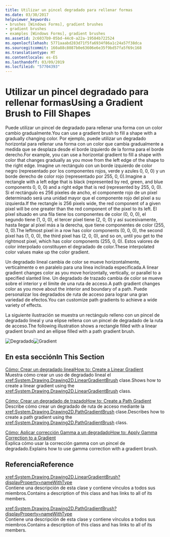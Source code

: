 ```yaml
---
title: Utilizar un pincel degradado para rellenar formas
ms.date: 03/30/2017
helpviewer_keywords:
- brushes [Windows Forms], gradient brushes
- gradient brushes
- examples [Windows Forms], gradient brushes
ms.assetid: 2c6037b9-05bd-44c0-a22a-19584b722524
ms.openlocfilehash: 5771aaabd283d71f5fa6934f86a1c24a57f38dca
ms.sourcegitcommit: 160a88c8087b0e63606e6e35f9bd57fa5f69c168
ms.translationtype: MT
ms.contentlocale: es-ES
ms.lasthandoff: 03/09/2019
ms.locfileid: "57704393"
---
```

# <a name="using-a-gradient-brush-to-fill-shapes"></a><span data-ttu-id="6db4f-102">Utilizar un pincel degradado para rellenar formas</span><span class="sxs-lookup"><span data-stu-id="6db4f-102">Using a Gradient Brush to Fill Shapes</span></span>
<span data-ttu-id="6db4f-103">Puede utilizar un pincel de degradado para rellenar una forma con un color cambio gradualmente.</span><span class="sxs-lookup"><span data-stu-id="6db4f-103">You can use a gradient brush to fill a shape with a gradually changing color.</span></span> <span data-ttu-id="6db4f-104">Por ejemplo, puede utilizar un degradado horizontal para rellenar una forma con un color que cambia gradualmente a medida que se desplaza desde el borde izquierdo de la forma para el borde derecho.</span><span class="sxs-lookup"><span data-stu-id="6db4f-104">For example, you can use a horizontal gradient to fill a shape with color that changes gradually as you move from the left edge of the shape to the right edge.</span></span> <span data-ttu-id="6db4f-105">Imagine un rectángulo con un borde izquierdo de color negro (representado por los componentes rojos, verde y azules 0, 0, 0) y un borde derecho de color rojo (representado por 255, 0, 0).</span><span class="sxs-lookup"><span data-stu-id="6db4f-105">Imagine a rectangle with a left edge that is black (represented by red, green, and blue components 0, 0, 0) and a right edge that is red (represented by 255, 0, 0).</span></span> <span data-ttu-id="6db4f-106">Si el rectángulo es 256 píxeles de ancho, el componente rojo de un píxel determinado será una unidad mayor que el componente rojo del píxel a su izquierda.</span><span class="sxs-lookup"><span data-stu-id="6db4f-106">If the rectangle is 256 pixels wide, the red component of a given pixel will be one greater than the red component of the pixel to its left.</span></span> <span data-ttu-id="6db4f-107">El píxel situado en una fila tiene los componentes de color (0, 0, 0), el segundo tiene (1, 0, 0), el tercer píxel tiene (2, 0, 0) y así sucesivamente, hasta llegar al píxel más a la derecha, que tiene componentes de color (255, 0, 0).</span><span class="sxs-lookup"><span data-stu-id="6db4f-107">The leftmost pixel in a row has color components (0, 0, 0), the second pixel has (1, 0, 0), the third pixel has (2, 0, 0), and so on, until you get to the rightmost pixel, which has color components (255, 0, 0).</span></span> <span data-ttu-id="6db4f-108">Estos valores de color interpolado constituyen el degradado de color.</span><span class="sxs-lookup"><span data-stu-id="6db4f-108">These interpolated color values make up the color gradient.</span></span>  
  
 <span data-ttu-id="6db4f-109">Un degradado lineal cambia de color se mueve horizontalmente, verticalmente o en paralelo para una línea inclinada especificada.</span><span class="sxs-lookup"><span data-stu-id="6db4f-109">A linear gradient changes color as you move horizontally, vertically, or parallel to a specified slanted line.</span></span> <span data-ttu-id="6db4f-110">Un degradado de trazado cambia de color se mueve sobre el interior y el límite de una ruta de acceso.</span><span class="sxs-lookup"><span data-stu-id="6db4f-110">A path gradient changes color as you move about the interior and boundary of a path.</span></span> <span data-ttu-id="6db4f-111">Puede personalizar los degradados de ruta de acceso para lograr una gran variedad de efectos.</span><span class="sxs-lookup"><span data-stu-id="6db4f-111">You can customize path gradients to achieve a wide variety of effects.</span></span>  
  
 <span data-ttu-id="6db4f-112">La siguiente ilustración se muestra un rectángulo relleno con un pincel de degradado lineal y una elipse rellena con un pincel de degradado de la ruta de acceso.</span><span class="sxs-lookup"><span data-stu-id="6db4f-112">The following illustration shows a rectangle filled with a linear gradient brush and an ellipse filled with a path gradient brush.</span></span>  
  
 <span data-ttu-id="6db4f-113">![Degradado](./media/gradient2.png "gradient2")</span><span class="sxs-lookup"><span data-stu-id="6db4f-113">![Gradient](./media/gradient2.png "gradient2")</span></span>  
  
## <a name="in-this-section"></a><span data-ttu-id="6db4f-114">En esta sección</span><span class="sxs-lookup"><span data-stu-id="6db4f-114">In This Section</span></span>  
 [<span data-ttu-id="6db4f-115">Cómo: Crear un degradado lineal</span><span class="sxs-lookup"><span data-stu-id="6db4f-115">How to: Create a Linear Gradient</span></span>](how-to-create-a-linear-gradient.md)  
 <span data-ttu-id="6db4f-116">Muestra cómo crear un uso de degradado lineal el <xref:System.Drawing.Drawing2D.LinearGradientBrush> clase.</span><span class="sxs-lookup"><span data-stu-id="6db4f-116">Shows how to create a linear gradient using the <xref:System.Drawing.Drawing2D.LinearGradientBrush> class.</span></span>  
  
 [<span data-ttu-id="6db4f-117">Cómo: Crear un degradado de trazado</span><span class="sxs-lookup"><span data-stu-id="6db4f-117">How to: Create a Path Gradient</span></span>](how-to-create-a-path-gradient.md)  
 <span data-ttu-id="6db4f-118">Describe cómo crear un degradado de ruta de acceso mediante la <xref:System.Drawing.Drawing2D.PathGradientBrush> clase.</span><span class="sxs-lookup"><span data-stu-id="6db4f-118">Describes how to create a path gradient using the <xref:System.Drawing.Drawing2D.PathGradientBrush> class.</span></span>  
  
 [<span data-ttu-id="6db4f-119">Cómo: Aplicar corrección Gamma a un degradado</span><span class="sxs-lookup"><span data-stu-id="6db4f-119">How to: Apply Gamma Correction to a Gradient</span></span>](how-to-apply-gamma-correction-to-a-gradient.md)  
 <span data-ttu-id="6db4f-120">Explica cómo usar la corrección gamma con un pincel de degradado.</span><span class="sxs-lookup"><span data-stu-id="6db4f-120">Explains how to use gamma correction with a gradient brush.</span></span>  
  
## <a name="reference"></a><span data-ttu-id="6db4f-121">Referencia</span><span class="sxs-lookup"><span data-stu-id="6db4f-121">Reference</span></span>  
 <xref:System.Drawing.Drawing2D.LinearGradientBrush?displayProperty=nameWithType>  
 <span data-ttu-id="6db4f-122">Contiene una descripción de esta clase y contiene vínculos a todos sus miembros.</span><span class="sxs-lookup"><span data-stu-id="6db4f-122">Contains a description of this class and has links to all of its members.</span></span>  
  
 <xref:System.Drawing.Drawing2D.PathGradientBrush?displayProperty=nameWithType>  
 <span data-ttu-id="6db4f-123">Contiene una descripción de esta clase y contiene vínculos a todos sus miembros.</span><span class="sxs-lookup"><span data-stu-id="6db4f-123">Contains a description of this class and has links to all of its members.</span></span>
